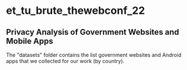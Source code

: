 # et_tu_brute_thewebconf_22

## Privacy Analysis of Government Websites and Mobile Apps

The "datasets" folder contains the list government websites and Android apps that we collected for our work (by country).

